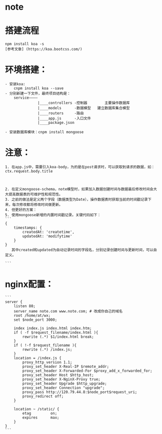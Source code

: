 # note
# 搭建流程 
	npm install koa -s
	[参考文章] (https://koa.bootcss.com/)

# 环境搭建：
	- 安装koa:
		cnpm install koa --save
	- 分别新建一下文件，最终项目结构是：
		service————
				   |____controllers	-控制器     	主要操作数据库
				   |____models		-数据模型	建立数据库集合模型
				   |____routers		-路由		
			       |____app.js      -入口文件
			       |____package.json

	- 安装数据库模块：cnpm install mongoose






# 注意：
	1. 在app.js中，需要引入koa-body，为的是在post请求时，可以获取到请求的数据，如：ctx.request.body.title


	
	2. 在定义mongoose-schema，note模型时，如果加入数据创建时间与数据最后修改时间会大大提高数据表的可维护性和规范性。
	3. 之前的做法是定义两个字段（数据类型为Date），操作数据表时获取当前的时间戳记录下来，每次修改都将修改时间做更新。
	4. 但更好的方案：
	5. 使用mongoose新增的内置时间戳记录。关键代码如下：
	```
	{
	    timestamps: {
	        createdAt: 'createtime',
	        updatedAt: 'modifytime'
	    }
	}
	   其中created和updated为自动记录时间的字段名，分别记录创建时间与更新时间，可以自定义。

	```



# nginx配置：

	```
	server {
	    listen 80;
	    server_name note.com www.note.com; # 改成你自己的域名
	    root /home/at/wx;
	    set $node_port 3000;

	    index index.js index.html index.htm;
	    if ( -f $request_filename/index.html ){
	        rewrite (.*) $1/index.html break;
	    }
	    if ( !-f $request_filename ){
	        rewrite (.*) /index.js;
	    }
	    location = /index.js {
	        proxy_http_version 1.1;
	        proxy_set_header X-Real-IP $remote_addr;
	        proxy_set_header X-Forwarded-For $proxy_add_x_forwarded_for;
	        proxy_set_header Host $http_host;
	        proxy_set_header X-NginX-Proxy true;
	        proxy_set_header Upgrade $http_upgrade;
	        proxy_set_header Connection "upgrade";
	        proxy_pass http://120.79.44.8:$node_port$request_uri;
	        proxy_redirect off;
	    }

	    location ~ /static/ {
	        etag         on;
	        expires      max;
	    }
	}
	```